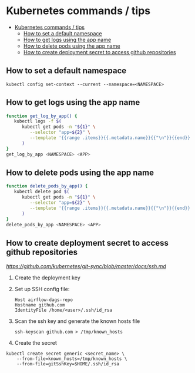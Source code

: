 # Kubernetes commands / tips

<!-- TOC -->

- [Kubernetes commands / tips](#kubernetes-commands--tips)
    - [How to set a default namespace](#how-to-set-a-default-namespace)
    - [How to get logs using the app name](#how-to-get-logs-using-the-app-name)
    - [How to delete pods using the app name](#how-to-delete-pods-using-the-app-name)
    - [How to create deployment secret to access github repositories](#how-to-create-deployment-secret-to-access-github-repositories)

<!-- /TOC -->

## How to set a default namespace
```
kubectl config set-context --current --namespace=<NAMESPACE> 
```

## How to get logs using the app name

```bash
function get_log_by_app() {
   kubectl logs -f $(
      kubectl get pods -n "${1}" \
         --selector "app=${2}" \
         --template '{{range .items}}{{.metadata.name}}{{"\n"}}{{end}}' 
      )
}
get_log_by_app <NAMESPACE> <APP>
```

## How to delete pods using the app name

```bash
function delete_pods_by_app() {
   kubectl delete pod $(
      kubectl get pods -n "${1}" \
         --selector "app=${2}" \
         --template '{{range .items}}{{.metadata.name}}{{"\n"}}{{end}}' 
      )
}
delete_pods_by_app <NAMESPACE> <APP>
```

## How to create deployment secret to access github repositories

_https://github.com/kubernetes/git-sync/blob/master/docs/ssh.md_

1) Create the deployment key 
2) Set up SSH config file:
   ```
   Host airflow-dags-repo
   Hostname github.com
   IdentityFile /home/<user>/.ssh/id_rsa
   ```

3) Scan the ssh key and generate the known hosts file
   ```
   ssh-keyscan github.com > /tmp/known_hosts
   ```
4) Create the secret
  ```
  kubectl create secret generic <secret_name> \
      --from-file=known_hosts=/tmp/known_hosts \
      --from-file=gitSshKey=$HOME/.ssh/id_rsa
  ```
